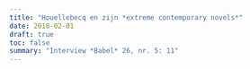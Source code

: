 ```yaml
---
title: "Houellebecq en zijn *extreme contemporary novels*"
date: 2018-02-01
draft: true
toc: false
summary: "Interview *Babel* 26, nr. 5: 11"
---
```


